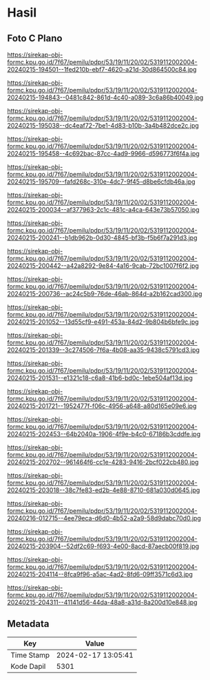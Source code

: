 # Hasil

## Foto C Plano

https://sirekap-obj-formc.kpu.go.id/7f67/pemilu/pdpr/53/19/11/20/02/5319112002004-20240215-194501--1fed210b-ebf7-4620-a21d-30d864500c84.jpg

https://sirekap-obj-formc.kpu.go.id/7f67/pemilu/pdpr/53/19/11/20/02/5319112002004-20240215-194843--0481c842-861d-4c40-a089-3c6a86b40049.jpg

https://sirekap-obj-formc.kpu.go.id/7f67/pemilu/pdpr/53/19/11/20/02/5319112002004-20240215-195038--dc4eaf72-7be1-4d83-b10b-3a4b482dce2c.jpg

https://sirekap-obj-formc.kpu.go.id/7f67/pemilu/pdpr/53/19/11/20/02/5319112002004-20240215-195458--4c692bac-87cc-4ad9-9966-d596773f6f4a.jpg

https://sirekap-obj-formc.kpu.go.id/7f67/pemilu/pdpr/53/19/11/20/02/5319112002004-20240215-195709--fafd268c-310e-4dc7-9f45-d8be6cfdb46a.jpg

https://sirekap-obj-formc.kpu.go.id/7f67/pemilu/pdpr/53/19/11/20/02/5319112002004-20240215-200034--af377963-2c1c-481c-a4ca-643e73b57050.jpg

https://sirekap-obj-formc.kpu.go.id/7f67/pemilu/pdpr/53/19/11/20/02/5319112002004-20240215-200241--b1db962b-0d30-4845-bf3b-f5b6f7a291d3.jpg

https://sirekap-obj-formc.kpu.go.id/7f67/pemilu/pdpr/53/19/11/20/02/5319112002004-20240215-200442--a42a8292-9e84-4a16-9cab-72bc1007f6f2.jpg

https://sirekap-obj-formc.kpu.go.id/7f67/pemilu/pdpr/53/19/11/20/02/5319112002004-20240215-200736--ac24c5b9-76de-46ab-864d-a2b162cad300.jpg

https://sirekap-obj-formc.kpu.go.id/7f67/pemilu/pdpr/53/19/11/20/02/5319112002004-20240215-201052--13d55cf9-e491-453a-84d2-9b804b6bfe9c.jpg

https://sirekap-obj-formc.kpu.go.id/7f67/pemilu/pdpr/53/19/11/20/02/5319112002004-20240215-201339--3c274506-7f6a-4b08-aa35-9438c5791cd3.jpg

https://sirekap-obj-formc.kpu.go.id/7f67/pemilu/pdpr/53/19/11/20/02/5319112002004-20240215-201531--e1321c18-c6a8-41b6-bd0c-1ebe504af13d.jpg

https://sirekap-obj-formc.kpu.go.id/7f67/pemilu/pdpr/53/19/11/20/02/5319112002004-20240215-201721--1952477f-f06c-4956-a648-a80d165e09e6.jpg

https://sirekap-obj-formc.kpu.go.id/7f67/pemilu/pdpr/53/19/11/20/02/5319112002004-20240215-202453--64b2040a-1906-4f9e-b4c0-67186b3cddfe.jpg

https://sirekap-obj-formc.kpu.go.id/7f67/pemilu/pdpr/53/19/11/20/02/5319112002004-20240215-202702--961464f6-cc1e-4283-9416-2bcf022cb480.jpg

https://sirekap-obj-formc.kpu.go.id/7f67/pemilu/pdpr/53/19/11/20/02/5319112002004-20240215-203018--38c7fe83-ed2b-4e88-8710-681a030d0645.jpg

https://sirekap-obj-formc.kpu.go.id/7f67/pemilu/pdpr/53/19/11/20/02/5319112002004-20240216-012715--4ee79eca-d6d0-4b52-a2a9-58d9dabc70d0.jpg

https://sirekap-obj-formc.kpu.go.id/7f67/pemilu/pdpr/53/19/11/20/02/5319112002004-20240215-203904--52df2c69-f693-4e00-8acd-87aecb00f819.jpg

https://sirekap-obj-formc.kpu.go.id/7f67/pemilu/pdpr/53/19/11/20/02/5319112002004-20240215-204114--8fca9f96-a5ac-4ad2-8fd6-09ff3571c6d3.jpg

https://sirekap-obj-formc.kpu.go.id/7f67/pemilu/pdpr/53/19/11/20/02/5319112002004-20240215-204311--41141d56-44da-48a8-a31d-8a200d10e848.jpg


## Metadata

| Key        | Value               |
| ---------- | ------------------- |
| Time Stamp | 2024-02-17 13:05:41 |
| Kode Dapil | 5301                |



